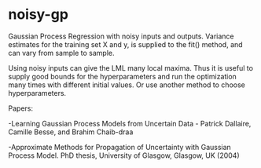 # noisy-gp
Gaussian Process Regression with noisy inputs and outputs. Variance estimates for the training set X and y, is supplied to the fit() method, and can vary from sample to sample.

Using noisy inputs can give the LML many local maxima. Thus it is useful to supply good bounds for the hyperparameters and run the optimization many times with different initial values. Or use another method to choose hyperparameters.

Papers:

-Learning Gaussian Process Models from Uncertain Data - Patrick Dallaire, Camille Besse, and Brahim Chaib-draa

-Approximate Methods for Propagation of Uncertainty with Gaussian Process Model. PhD thesis, University of Glasgow, Glasgow, UK (2004)
